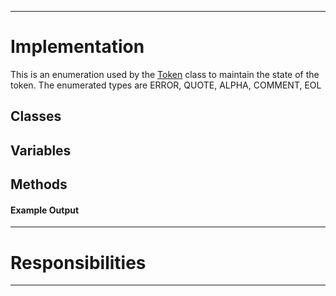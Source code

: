 

---

# Implementation #
This is an enumeration used by the [Token](Token.md) class to maintain the state of the token. The enumerated types are ERROR, QUOTE, ALPHA, COMMENT, EOL
## Classes ##
## Variables ##
## Methods ##
#### Example Output ####

---

# Responsibilities #

---
